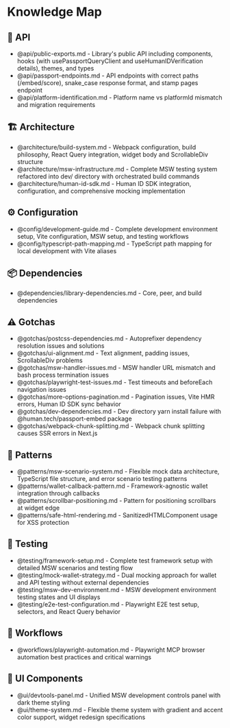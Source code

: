 # Knowledge Map

## 📁 API

- @api/public-exports.md - Library's public API including components, hooks (with usePassportQueryClient and useHumanIDVerification details), themes, and types
- @api/passport-endpoints.md - API endpoints with correct paths (/embed/score), snake_case response format, and stamp pages endpoint
- @api/platform-identification.md - Platform name vs platformId mismatch and migration requirements

## 🏗️ Architecture

- @architecture/build-system.md - Webpack configuration, build philosophy, React Query integration, widget body and ScrollableDiv structure
- @architecture/msw-infrastructure.md - Complete MSW testing system refactored into dev/ directory with orchestrated build commands
- @architecture/human-id-sdk.md - Human ID SDK integration, configuration, and comprehensive mocking implementation

## ⚙️ Configuration

- @config/development-guide.md - Complete development environment setup, Vite configuration, MSW setup, and testing workflows
- @config/typescript-path-mapping.md - TypeScript path mapping for local development with Vite aliases

## 📦 Dependencies

- @dependencies/library-dependencies.md - Core, peer, and build dependencies

## ⚠️ Gotchas

- @gotchas/postcss-dependencies.md - Autoprefixer dependency resolution issues and solutions
- @gotchas/ui-alignment.md - Text alignment, padding issues, ScrollableDiv problems
- @gotchas/msw-handler-issues.md - MSW handler URL mismatch and bash process termination issues
- @gotchas/playwright-test-issues.md - Test timeouts and beforeEach navigation issues
- @gotchas/more-options-pagination.md - Pagination issues, Vite HMR errors, Human ID SDK sync behavior
- @gotchas/dev-dependencies.md - Dev directory yarn install failure with @human.tech/passport-embed package
- @gotchas/webpack-chunk-splitting.md - Webpack chunk splitting causes SSR errors in Next.js

## 🎯 Patterns

- @patterns/msw-scenario-system.md - Flexible mock data architecture, TypeScript file structure, and error scenario testing patterns
- @patterns/wallet-callback-pattern.md - Framework-agnostic wallet integration through callbacks
- @patterns/scrollbar-positioning.md - Pattern for positioning scrollbars at widget edge
- @patterns/safe-html-rendering.md - SanitizedHTMLComponent usage for XSS protection

## 🧪 Testing

- @testing/framework-setup.md - Complete test framework setup with detailed MSW scenarios and testing flow
- @testing/mock-wallet-strategy.md - Dual mocking approach for wallet and API testing without external dependencies
- @testing/msw-dev-environment.md - MSW development environment testing states and UI displays
- @testing/e2e-test-configuration.md - Playwright E2E test setup, selectors, and React Query behavior

## 🔄 Workflows

- @workflows/playwright-automation.md - Playwright MCP browser automation best practices and critical warnings

## 🎨 UI Components

- @ui/devtools-panel.md - Unified MSW development controls panel with dark theme styling
- @ui/theme-system.md - Flexible theme system with gradient and accent color support, widget redesign specifications
